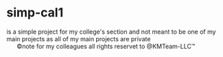 # simp-cal1
is a simple project for my college's section and not meant to be one of my main projects as all of my main projects are private <br>
&nbsp;&nbsp;&nbsp;&nbsp;&nbsp;&nbsp;&#169;note for my colleagues all rights reservet to @KMTeam-LLC&#8482;
